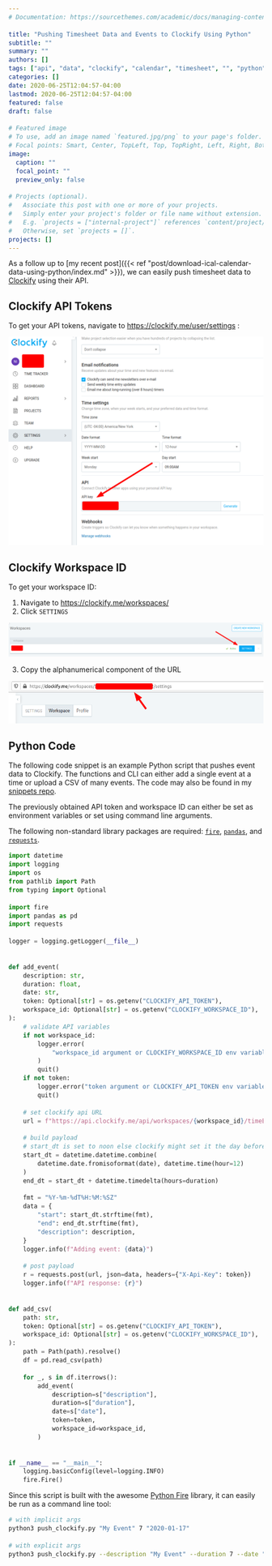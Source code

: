 ```yaml
---
# Documentation: https://sourcethemes.com/academic/docs/managing-content/

title: "Pushing Timesheet Data and Events to Clockify Using Python"
subtitle: ""
summary: ""
authors: []
tags: ["api", "data", "clockify", "calendar", "timesheet", "", "python", "pandas", ""]
categories: []
date: 2020-06-25T12:04:57-04:00
lastmod: 2020-06-25T12:04:57-04:00
featured: false
draft: false

# Featured image
# To use, add an image named `featured.jpg/png` to your page's folder.
# Focal points: Smart, Center, TopLeft, Top, TopRight, Left, Right, BottomLeft, Bottom, BottomRight.
image:
  caption: ""
  focal_point: ""
  preview_only: false

# Projects (optional).
#   Associate this post with one or more of your projects.
#   Simply enter your project's folder or file name without extension.
#   E.g. `projects = ["internal-project"]` references `content/project/deep-learning/index.md`.
#   Otherwise, set `projects = []`.
projects: []
---
```


As a follow up to [my recent post]({{< ref "post/download-ical-calendar-data-using-python/index.md" >}}), we can easily push timesheet data to [Clockify](https://clockify.me/) using their API.

<!--more-->

## Clockify API Tokens

To get your API tokens, navigate to https://clockify.me/user/settings :

![](2020-06-25-12-11-51.png)

## Clockify Workspace ID

To get your workspace ID:

1. Navigate to https://clockify.me/workspaces/
2. Click `SETTINGS`

  ![](2020-06-25-12-19-52.png)

3. Copy the alphanumerical component of the URL

  ![](2020-06-25-12-22-22.png)

## Python Code

The following code snippet is an example Python script that pushes event data to Clockify.
The functions and CLI can either add a single event at a time or upload a CSV of many events.
The code may also be found in my [snippets repo](https://github.com/engnadeau/snippets).

The previously obtained API token and workspace ID can either be set as environment variables or set using command line arguments.

The following non-standard library packages are required: [`fire`](https://github.com/google/python-fire), [`pandas`](https://pandas.pydata.org/), and [`requests`](https://requests.readthedocs.io).

```python
import datetime
import logging
import os
from pathlib import Path
from typing import Optional

import fire
import pandas as pd
import requests

logger = logging.getLogger(__file__)


def add_event(
    description: str,
    duration: float,
    date: str,
    token: Optional[str] = os.getenv("CLOCKIFY_API_TOKEN"),
    workspace_id: Optional[str] = os.getenv("CLOCKIFY_WORKSPACE_ID"),
):
    # validate API variables
    if not workspace_id:
        logger.error(
            "workspace_id argument or CLOCKIFY_WORKSPACE_ID env variable must be set"
        )
        quit()
    if not token:
        logger.error("token argument or CLOCKIFY_API_TOKEN env variable must be set")
        quit()

    # set clockify api URL
    url = f"https://api.clockify.me/api/workspaces/{workspace_id}/timeEntries/"

    # build payload
    # start_dt is set to noon else clockify might set it the day before.
    start_dt = datetime.datetime.combine(
        datetime.date.fromisoformat(date), datetime.time(hour=12)
    )
    end_dt = start_dt + datetime.timedelta(hours=duration)

    fmt = "%Y-%m-%dT%H:%M:%SZ"
    data = {
        "start": start_dt.strftime(fmt),
        "end": end_dt.strftime(fmt),
        "description": description,
    }
    logger.info(f"Adding event: {data}")

    # post payload
    r = requests.post(url, json=data, headers={"X-Api-Key": token})
    logger.info(f"API response: {r}")


def add_csv(
    path: str,
    token: Optional[str] = os.getenv("CLOCKIFY_API_TOKEN"),
    workspace_id: Optional[str] = os.getenv("CLOCKIFY_WORKSPACE_ID"),
):
    path = Path(path).resolve()
    df = pd.read_csv(path)

    for _, s in df.iterrows():
        add_event(
            description=s["description"],
            duration=s["duration"],
            date=s["date"],
            token=token,
            workspace_id=workspace_id,
        )


if __name__ == "__main__":
    logging.basicConfig(level=logging.INFO)
    fire.Fire()

```

Since this script is built with the awesome [Python Fire](https://github.com/google/python-fire) library, it can easily be run as a command line tool:

```bash
# with implicit args
python3 push_clockify.py "My Event" 7 "2020-01-17"

# with explicit args
python3 push_clockify.py --description "My Event" --duration 7 --date "2020-01-17"
```
